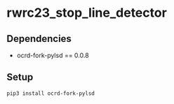 # rwrc23_stop_line_detector

## Dependencies
- ocrd-fork-pylsd == 0.0.8

## Setup
```bash
pip3 install ocrd-fork-pylsd
```
